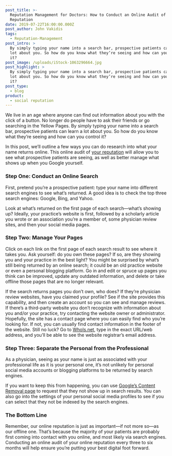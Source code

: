 ```yaml
---
post_title: >-
  Reputation Management for Doctors: How to Conduct an Online Audit of Your
  Reputation
date: 2019-07-22T16:00:00.000Z
post_author: John Vakidis
tags:
  - Reputation-Management
post_intro: >
  By simply typing your name into a search bar, prospective patients can learn a
  lot about you. So how do you know what they’re seeing and how can you control
  it?
post_image: /uploads/iStock-1063296664.jpg
post_highlight: >
  By simply typing your name into a search bar, prospective patients can learn a
  lot about you. So how do you know what they’re seeing and how can you control
  it?
post_type:
  - blog
product:
  - social reputation
---
```


We live in an age where anyone can find out information about you with the click of a button. No longer do people have to ask their friends or go searching in the Yellow Pages. By simply typing your name into a search bar, prospective patients can learn a lot about you. So how do you know what they’re seeing and how can you control it?

In this post, we’ll outline a few ways you can do research into what your name returns online. This online audit of [your reputation](https://doctorlogic.com/content/galleries/reputation-management-for-doctors-in-a-digital-world.html) will allow you to see what prospective patients are seeing, as well as better manage what shows up when you Google yourself.

### Step One: Conduct an Online Search

First, pretend you’re a prospective patient: type your name into different search engines to see what’s returned. A good idea is to check the top three search engines: Google, Bing, and Yahoo.

Look at what’s returned on the first page of each search—what’s showing up? Ideally, your practice’s website is first, followed by a scholarly article you wrote or an association you’re a member of, some physician review sites, and then your social media pages.

### Step Two: Manage Your Pages

Click on each link on the first page of each search result to see where it takes you. Ask yourself: do you own these pages? If so, are they showing you and your practice in the best light? You might be surprised by what’s still being returned by an online search; it could be an old practice website or even a personal blogging platform. Go in and edit or spruce up pages you think can be improved, update any outdated information, and delete or take offline those pages that are no longer relevant.

If the search returns pages you don’t own, who does? If they’re physician review websites, have you claimed your profile? See if the site provides this capability, and then create an account so you can see and manage reviews. If there’s a third-party website you don’t recognize with information about you and/or your practice, try contacting the website owner or administrator. Hopefully, the site has a contact page where you can easily find who you’re looking for. If not, you can usually find contact information in the footer of the website. Still no luck? Go to [WhoIs.net](https://who.is/), type in the exact URL/web address, and you’ll be able to see the website registrar’s email address.

### Step Three: Separate the Personal from the Professional

As a physician, seeing as your name is just as associated with your professional life as it is your personal one, it’s not unlikely for personal social media accounts or blogging platforms to be returned by search engines.

If you want to keep this from happening, you can use [Google’s Content Removal page](https://www.google.com/webmasters/tools/removals?pli=1) to request that they not show up in search results. You can also go into the settings of your personal social media profiles to see if you can select that they not be indexed by the search engines.

### The Bottom Line

Remember, our online reputation is just as important—if not more so—as our offline one. That’s because the majority of your patients are probably first coming into contact with you online, and most likely via search engines. Conducting an online audit of your online reputation every three to six months will help ensure you’re putting your best digital foot forward.
